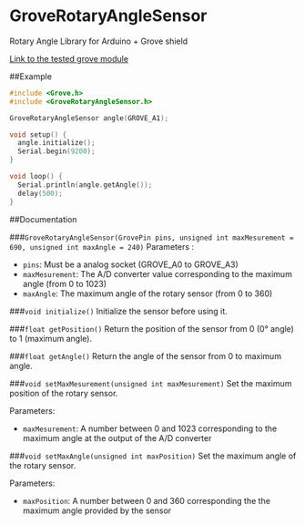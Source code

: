 # GroveRotaryAngleSensor
Rotary Angle Library for Arduino + Grove shield

[Link to the tested grove module](http://wiki.seeed.cc/Grove-Rotary_Angle_Sensor/)

##Example
```c++
#include <Grove.h>
#include <GroveRotaryAngleSensor.h>

GroveRotaryAngleSensor angle(GROVE_A1);

void setup() {
  angle.initialize();
  Serial.begin(9200);
}

void loop() {
  Serial.println(angle.getAngle());
  delay(500);
}
```

##Documentation

###`GroveRotaryAngleSensor(GrovePin pins, unsigned int maxMesurement = 690, unsigned int maxAngle = 240)`
Parameters :
- `pins`: Must be a analog socket (GROVE_A0 to GROVE_A3)
- `maxMesurement`: The A/D converter value corresponding to the maximum angle (from 0 to 1023)
- `maxAngle`: The maximum angle of the rotary sensor (from 0 to 360)

###`void initialize()`
Initialize the sensor before using it.

###`float getPosition()`
Return the position of the sensor from 0 (0° angle) to 1 (maximum angle).

###`float getAngle()`
Return the angle of the sensor from 0 to maximum angle.

###`void setMaxMesurement(unsigned int maxMesurement)`
Set the maximum position of the rotary sensor.

Parameters:
- `maxMesurement`: A number between 0 and 1023 corresponding to the maximum angle at the output of the A/D converter

###`void setMaxAngle(unsigned int maxPosition)`
Set the maximum angle of the rotary sensor.

Parameters:
- `maxPosition`: A number between 0 and 360 corresponding the the maximum angle provided by the sensor

